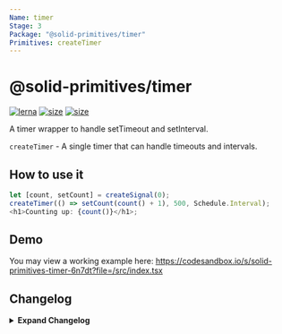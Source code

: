 ```yaml
---
Name: timer
Stage: 3
Package: "@solid-primitives/timer"
Primitives: createTimer
---
```


# @solid-primitives/timer

[![lerna](https://img.shields.io/badge/maintained%20with-lerna-cc00ff.svg?style=for-the-badge)](https://lerna.js.org/)
[![size](https://img.shields.io/bundlephobia/minzip/@solid-primitives/timer?style=for-the-badge)](https://bundlephobia.com/package/@solid-primitives/timer)
[![size](https://img.shields.io/npm/v/@solid-primitives/timer?style=for-the-badge)](https://www.npmjs.com/package/@solid-primitives/timer)

A timer wrapper to handle setTimeout and setInterval.

`createTimer` - A single timer that can handle timeouts and intervals.

## How to use it

```ts
let [count, setCount] = createSignal(0);
createTimer(() => setCount(count() + 1), 500, Schedule.Interval);
<h1>Counting up: {count()}</h1>;
```

## Demo

You may view a working example here: https://codesandbox.io/s/solid-primitives-timer-6n7dt?file=/src/index.tsx

## Changelog

<details>
<summary><b>Expand Changelog</b></summary>

0.0.100

First commit of the timer primitive.

0.0.107

Patched an issue with clear on clean-up.

1.0.1

Release official version with CJS support.

</details>
